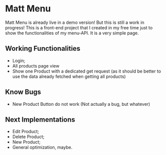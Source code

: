 # Matt Menu

Matt Menu is already live in a demo version! But this is still a work in progress!
This is a front-end project that I created in my free time just to show the functionalities of my menu-API. It is a very simple page.

## Working Functionalities
- Login;
- All products page view
- Show one Product with a dedicated get request (as it should be better to use the data already fetched when getting all products)

## Know Bugs
- New Product Button do not work (Not actually a bug, but whatever)

## Next Implementations
- Edit Product;
- Delete Product;
- New Product;
- General optimization, maybe.
